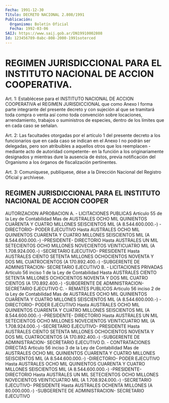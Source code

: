 ```yaml
---
Fecha: 1991-12-30
Título: DECRETO NACIONAL 2.808/1991
Publicación:
  Organismo: Boletín Oficial
  Fecha: 1992-03-06
SAIJ: https://www.saij.gob.ar/DN19910002808
Id: 123456789-0abc-808-2000-1991soterced
---
```

# REGIMEN JURISDICCIONAL PARA EL INSTITUTO NACIONAL DE ACCION COOPERATIVA.

<a id="1"></a>
Art.  1:  Establécese  para  el  INSTITUTO  NACIONAL DE ACCION COOPERATIVA el REGIMEN JURISDICCIONAL que como Anexo  I forma parte integrante del presente decreto y con sujeción al que se  tramitará toda  compra  o  venta  así  como toda convención sobre locaciones, arrendamiento, trabajos o suministros  de  especies,  dentro de los límites que en cada caso se señalan.

<a id="2"></a>
Art. 2: Las facultades otorgadas por el artículo 1 del presente decreto  a los funcionarios que en cada caso se indican en el Anexo I no podrán  ser  delegadas,  pero son atribuibles a aquellos otros que los reemplacen -mediante acto  de  autoridad  competente- en la función  a  los  originariamente  designados  y  mientras  dure  la ausencia de éstos, previa notificación del Organismo  a los órganos de fiscalización pertinentes.

<a id="3"></a>
Art.  3: Comuníquese, publíquese, dése a la Dirección Nacional del Registro Oficial y archívese.

## REGIMEN  JURISDICCIONAL PARA EL INSTITUTO NACIONAL DE ACCION COOPER

<a id="1"></a>
AUTORIZACION                                 APROBACION A. - LICITACIONES PUBLICAS Artículo 55 de la Ley de Contabilidad Mas de AUSTRALES OCHO MIL QUINIENTOS CUARENTA Y CUATRO MILLONES SEISCIENTOS MIL (A 8.544.600.000.-) -DIRECTORIO-                                 PODER EJECUTIVO Hasta AUSTRALES OCHO MIL QUINIENTOS CUARENTA Y CUATRO MILLONES SEISCIENTOS MIL (A 8.544.600.000.-) -PRESIDENTE-                                 DIRECTORIO Hasta AUSTRALES UN MIL SETECIENTOS OCHO MILLONES NOVECIENTOS VEINTICUATRO MIL (A 1.708.924.000.-) -SECRETARIO EJECUTIVO-                       PRESIDENTE Hasta AUSTRALES CIENTO SETENTA MILLONES OCHOCIENTOS NOVENTA Y DOS MIL CUATROCIENTOS (A 170.892.400.-) -SUBGERENTE DE ADMINISTRACION-               SECRETARIO                                             EJECUTIVO B. - LICITACIONES PRIVADAS Articulo 56 inciso 1 de la Ley de Contabilidad Hasta AUSTRALES CIENTO SETENTA MILLONES OCHOCIENTOS NOVENTA Y DOS MIL CUATRO CIENTOS (A 170.892.400.-) -SUBGERENTE DE ADMINISTRACION-                SECRETARIO                                              EJECUTIVO C. - REMATES PUBLICOS Articulo 56 inciso 2 de la Ley de Contabilidad Mas de AUSTRALES OCHO MIL QUINIENTOS CUARENTA Y CUATRO MILLONES SEISCIENTOS MIL (A 8.544.600.000.-) -DIRECTORIO-                                 PODER EJECUTIVO Hasta AUSTRALES OCHO MIL QUINIENTOS CUARENTA Y CUATRO MILLONES SEISCIENTOS MIL (A 8.544.600.000.-) -PRESIDENTE-                                 DIRECTORIO Hasta AUSTRALES UN MIL SETECIENTOS OCHO MILLONES NOVECIENTOS VEINTICUATRO MIL (A 1.708.924.000.-) -SECRETARIO EJECUTIVO-                       PRESIDENTE Hasta AUSTRALES CIENTO SETENTA MILLONES OCHOCIENTOS NOVENTA Y DOS MIL CUATROCIENTOS (A 170.892.400.-) -SUBGERENTE DE ADMINISTRACION-               SECRETARIO                                             EJECUTIVO D. - CONTRATACIONES DIRECTAS Articulo 56 inciso 3  de la Ley de Contabilidad Mas de AUSTRALES OCHO MIL QUINIENTOS CUARENTA Y CUATRO MILLONES SEISCIENTOS MIL (A 8.544.600.000.-) -DIRECTORIO-                                PODER EJECUTIVO Hasta AUSTRALES OCHO MIL QUINIENTOS CUARENTA Y CUATRO MILLONES SEISCIENTOS MIL (A 8.544.600.000.-) -PRESIDENTE-                                 DIRECTORIO Hasta AUSTRALES UN MIL SETECIENTOS OCHO MILLONES NOVECIENTOS VEINTICUATRO MIL (A 1.708.924.000.-) -SECRETARIO EJECUTIVO-                       PRESIDENTE Hasta AUSTRALES OCHENTA MILLONES (A 80.000.000.-) -SUBGERENTE DE ADMINISTRACION-               SECRETARIO                                               EJECUTIVO